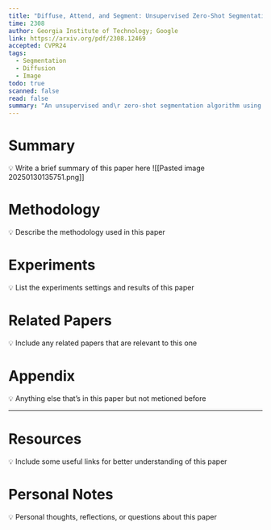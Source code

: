 ```yaml
---
title: "Diffuse, Attend, and Segment: Unsupervised Zero-Shot Segmentation using Stable Diffusion"
time: 2308
author: Georgia Institute of Technology; Google
link: https://arxiv.org/pdf/2308.12469
accepted: CVPR24
tags:
  - Segmentation
  - Diffusion
  - Image
todo: true
scanned: false
read: false
summary: "An unsupervised and\r zero-shot segmentation algorithm using a pre-trained stable diffu\rsion model."
---
```

# Summary
💡 Write a brief summary of this paper here
![[Pasted image 20250130135751.png]]
# Methodology
💡 Describe the methodology used in this paper

# Experiments
💡 List the experiments settings and results of this paper

# Related Papers
💡 Include any related papers that are relevant to this one

# Appendix
💡 Anything else that’s in this paper but not metioned before

---
# Resources
💡 Include some useful links for better understanding of this paper

# Personal Notes
💡 Personal thoughts, reflections, or questions about this paper
